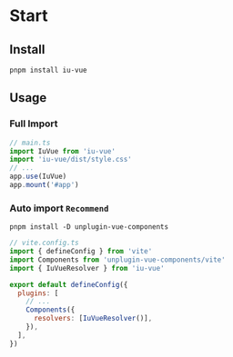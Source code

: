 # Start

## Install

```shell
pnpm install iu-vue
```

## Usage

### Full Import

```js
// main.ts
import IuVue from 'iu-vue'
import 'iu-vue/dist/style.css'
// ...
app.use(IuVue)
app.mount('#app')
```

### Auto import `Recommend`

```shell
pnpm install -D unplugin-vue-components
```

```js
// vite.config.ts
import { defineConfig } from 'vite'
import Components from 'unplugin-vue-components/vite'
import { IuVueResolver } from 'iu-vue'

export default defineConfig({
  plugins: [
    // ...
    Components({
      resolvers: [IuVueResolver()],
    }),
  ],
})
```
